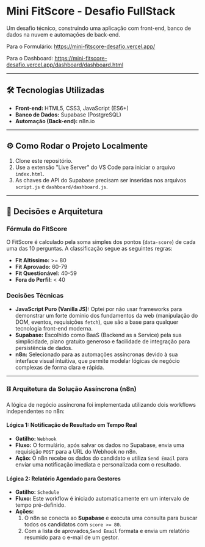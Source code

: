 # Mini FitScore - Desafio FullStack

Um desafio técnico, construindo uma aplicação com front-end, banco de dados na nuvem e automações de back-end.

Para o Formulário: https://mini-fitscore-desafio.vercel.app/

Para o Dashboard: https://mini-fitscore-desafio.vercel.app/dashboard/dashboard.html

---

## 🛠️ Tecnologias Utilizadas

- **Front-end:** HTML5, CSS3, JavaScript (ES6+)
- **Banco de Dados:** Supabase (PostgreSQL)
- **Automação (Back-end):** n8n.io

---

## ⚙️ Como Rodar o Projeto Localmente

1.  Clone este repositório.
2.  Use a extensão "Live Server" do VS Code para iniciar o arquivo `index.html`.
3.  As chaves de API do Supabase precisam ser inseridas nos arquivos `script.js` e `dashboard/dashboard.js`.

---

## 🧠 Decisões e Arquitetura

### Fórmula do FitScore

O FitScore é calculado pela soma simples dos pontos (`data-score`) de cada uma das 10 perguntas. A classificação segue as seguintes regras:

- **Fit Altíssimo:** >= 80
- **Fit Aprovado:** 60-79
- **Fit Questionável:** 40-59
- **Fora do Perfil:** < 40

### Decisões Técnicas

- **JavaScript Puro (Vanilla JS):** Optei por não usar frameworks para demonstrar um forte domínio dos fundamentos da web (manipulação do DOM, eventos, requisições `fetch`), que são a base para qualquer tecnologia front-end moderna.
- **Supabase:** Escolhido como BaaS (Backend as a Service) pela sua simplicidade, plano gratuito generoso e facilidade de integração para persistência de dados.
- **n8n:** Selecionado para as automações assíncronas devido à sua interface visual intuitiva, que permite modelar lógicas de negócio complexas de forma clara e rápida.

---

### ⛓️ Arquitetura da Solução Assíncrona (n8n)

A lógica de negócio assíncrona foi implementada utilizando dois workflows independentes no n8n:

#### Lógica 1: Notificação de Resultado em Tempo Real

- **Gatilho:** `Webhook`
- **Fluxo:** O formulário, após salvar os dados no Supabase, envia uma requisição `POST` para a URL do Webhook no n8n.
- **Ação:** O n8n recebe os dados do candidato e utiliza `Send Email` para enviar uma notificação imediata e personalizada com o resultado.

#### Lógica 2: Relatório Agendado para Gestores

- **Gatilho:** `Schedule`
- **Fluxo:** Este workflow é iniciado automaticamente em um intervalo de tempo pré-definido.
- **Ações:**
  1.  O n8n se conecta ao **Supabase** e executa uma consulta para buscar todos os candidatos com `score >= 80`.
  2.  Com a lista de aprovados,`Send Email` formata e envia um relatório resumido para o e-mail de um gestor.
